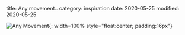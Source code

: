 title: Any movement..
category: inspiration
date: 2020-05-25
modified: 2020-05-25

![Any Movement]({static}/images/AnyMovement.png){: width=100% style="float:center; padding:16px"}    
